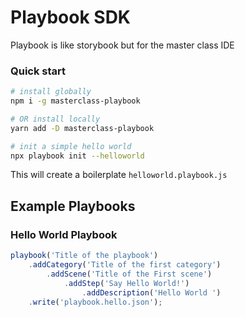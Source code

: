 # Playbook SDK
Playbook is like storybook but for the master class IDE 

### Quick start
```bash
# install globally
npm i -g masterclass-playbook

# OR install locally
yarn add -D masterclass-playbook

# init a simple hello world 
npx playbook init --helloworld
```

This will create a boilerplate `helloworld.playbook.js`

## Example Playbooks 
### Hello World Playbook 
```js
playbook('Title of the playbook')
	.addCategory('Title of the first category')
		.addScene('Title of the First scene')
			.addStep('Say Hello World!')
				.addDescription('Hello World ')
    .write('playbook.hello.json');
```




